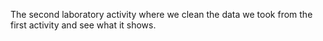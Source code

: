 The second laboratory activity where we clean the data we took from the first activity and see what it shows.
